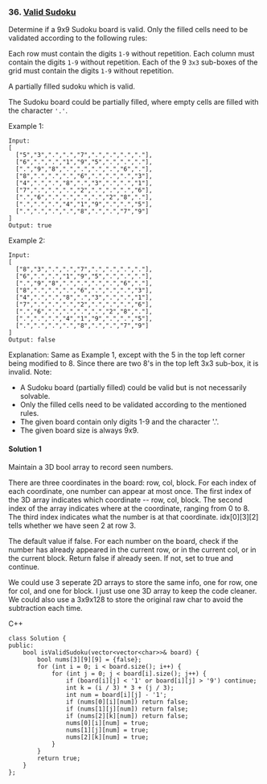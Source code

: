 ### 36\. [Valid Sudoku](https://leetcode.com/problems/valid-sudoku/)

Determine if a 9x9 Sudoku board is valid. Only the filled cells need to be validated according to the following rules:

Each row must contain the digits ```1-9``` without repetition.
Each column must contain the digits ```1-9``` without repetition.
Each of the 9 ```3x3``` sub-boxes of the grid must contain the digits ```1-9``` without repetition.

A partially filled sudoku which is valid.

The Sudoku board could be partially filled, where empty cells are filled with the character ```'.'```.

Example 1:
```
Input:
[
  ["5","3",".",".","7",".",".",".","."],
  ["6",".",".","1","9","5",".",".","."],
  [".","9","8",".",".",".",".","6","."],
  ["8",".",".",".","6",".",".",".","3"],
  ["4",".",".","8",".","3",".",".","1"],
  ["7",".",".",".","2",".",".",".","6"],
  [".","6",".",".",".",".","2","8","."],
  [".",".",".","4","1","9",".",".","5"],
  [".",".",".",".","8",".",".","7","9"]
]
Output: true
```

Example 2:
```
Input:
[
  ["8","3",".",".","7",".",".",".","."],
  ["6",".",".","1","9","5",".",".","."],
  [".","9","8",".",".",".",".","6","."],
  ["8",".",".",".","6",".",".",".","3"],
  ["4",".",".","8",".","3",".",".","1"],
  ["7",".",".",".","2",".",".",".","6"],
  [".","6",".",".",".",".","2","8","."],
  [".",".",".","4","1","9",".",".","5"],
  [".",".",".",".","8",".",".","7","9"]
]
Output: false
```

Explanation: Same as Example 1, except with the 5 in the top left corner being 
    modified to 8. Since there are two 8's in the top left 3x3 sub-box, it is invalid.
Note:

* A Sudoku board (partially filled) could be valid but is not necessarily solvable.
* Only the filled cells need to be validated according to the mentioned rules.
* The given board contain only digits 1-9 and the character '.'.
* The given board size is always 9x9.


#### Solution 1

Maintain a 3D bool array to record seen numbers.

There are three coordinates in the board: row, col, block.
For each index of each coordinate, one number can appear at most once.
The first index of the 3D array indicates which coordinate -- row, col, block.
The second index of the array indicates where at the coordinate, ranging from 0 to 8.
The third index indicates what the number is at that coordinate.
idx\[0\]\[3\]\[2\] tells whether we have seen 2 at row 3.

The default value if false. For each number on the board, check if the number
has already appeared in the current row, or in the current col, or in the current block.
Return false if already seen. If not, set to true and continue.

We could use 3 seperate 2D arrays to store the same info, one for row, one for col, 
and one for block. I just use one 3D array to keep the code cleaner. We could also use 
a 3x9x128 to store the original raw char to avoid the subtraction each time.

C++

```
class Solution {
public:
    bool isValidSudoku(vector<vector<char>>& board) {
        bool nums[3][9][9] = {false};
        for (int i = 0; i < board.size(); i++) {
            for (int j = 0; j < board[i].size(); j++) {
                if (board[i][j] < '1' or board[i][j] > '9') continue;
                int k = (i / 3) * 3 + (j / 3);
                int num = board[i][j] - '1';
                if (nums[0][i][num]) return false;
                if (nums[1][j][num]) return false;
                if (nums[2][k][num]) return false;
                nums[0][i][num] = true;
                nums[1][j][num] = true;
                nums[2][k][num] = true;
            }
        }
        return true;
    }
};
```
